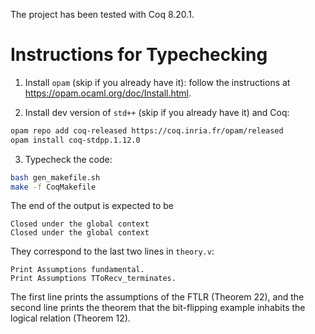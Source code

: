 The project has been tested with Coq 8.20.1.

# Instructions for Typechecking

1. Install `opam` (skip if you already have it): follow the instructions at <https://opam.ocaml.org/doc/Install.html>.

2. Install dev version of `std++` (skip if you already have it) and Coq:

```bash
opam repo add coq-released https://coq.inria.fr/opam/released
opam install coq-stdpp.1.12.0
```

3. Typecheck the code:

```bash
bash gen_makefile.sh
make -f CoqMakefile
```

The end of the output is expected to be

```
Closed under the global context
Closed under the global context
```

They correspond to the last two lines in `theory.v`:

```coq
Print Assumptions fundamental.
Print Assumptions TToRecv_terminates.
```

The first line prints the assumptions of the FTLR (Theorem 22), and the second line prints
the theorem that the bit-flipping example inhabits the logical relation (Theorem 12).
